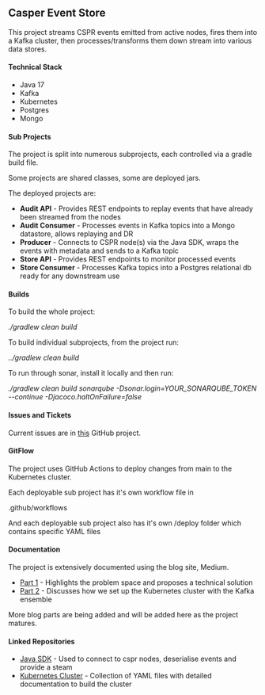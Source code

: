## Casper Event Store

This project streams CSPR events emitted from active nodes, fires them into a Kafka cluster, then processes/transforms them down stream into various data stores.

#### Technical Stack

- Java 17
- Kafka
- Kubernetes
- Postgres
- Mongo

#### Sub Projects

The project is split into numerous subprojects, each controlled via a gradle build file.

Some projects are shared classes, some are deployed jars.

The deployed projects are:

- **Audit API** - Provides REST endpoints to replay events that have already been streamed from the nodes
- **Audit Consumer** - Processes events in Kafka topics into a Mongo datastore, allows replaying and DR
- **Producer** - Connects to CSPR node(s) via the Java SDK, wraps the events with metadata and sends to a Kafka topic
- **Store API** - Provides REST endpoints to monitor processed events
- **Store Consumer** - Processes Kafka topics into a Postgres relational db ready for any downstream use

#### Builds

To build the whole project:

*./gradlew clean build*

To build individual subprojects, from the project run:

*../gradlew clean build*

To run through sonar, install it locally and then run:

*./gradlew clean build sonarqube -Dsonar.login=YOUR_SONARQUBE_TOKEN --continue -Djacoco.haltOnFailure=false*

#### Issues and Tickets

Current issues are in [this](https://github.com/users/stormeye2000/projects/1/views/1) GitHub project.

#### GitFlow

The project uses GitHub Actions to deploy changes from main to the Kubernetes cluster.

Each deployable sub project has it's own workflow file in 

.github/workflows

And each deployable sub project also has it's own /deploy folder which contains specific YAML files

#### Documentation

The project is extensively documented using the blog site, Medium.

- [Part 1](https://medium.com/casperblockchain/casper-event-store-pt-1-ae4bc87aecd9) - Highlights the problem space and proposes a technical solution
- [Part 2](https://medium.com/casperblockchain/casper-kafka-event-store-pt-2-d6f1ed37d964) - Discusses how we set up the Kubernetes cluster with the Kafka ensemble

More blog parts are being added and will be added here as the project matures.

#### Linked Repositories

- [Java SDK](https://github.com/casper-network/casper-java-sdk) - Used to connect to cspr nodes, deserialise events and provide a steam
- [Kubernetes Cluster](https://github.com/stormeye2000/cspr-kafka-cluster) - Collection of YAML files with detailed documentation to build the cluster